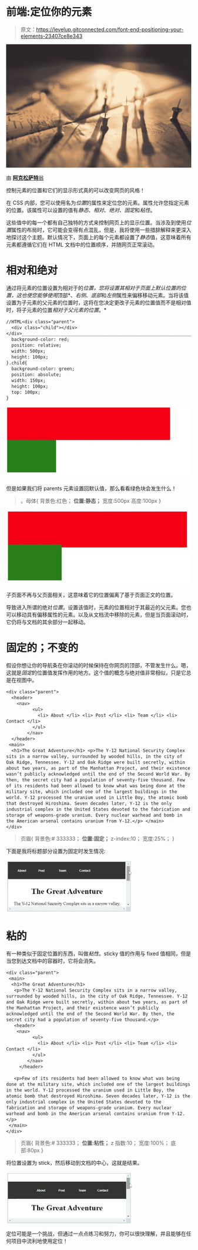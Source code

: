 # 前端:定位你的元素

> 原文：<https://levelup.gitconnected.com/font-end-positioning-your-elements-23407ce8e343>

![](img/b6926d0cab4109b8a3eb407b657a1d5f.png)

由 [**阿克松萨特**翁](https://www.pexels.com/@aksonsat-uanthoeng-393797)

控制元素的位置和它们的显示形式真的可以改变网页的风格！

在 CSS 内部，您可以使用名为*位置*的属性来定位您的元素。属性允许您指定元素的位置。该属性可以设置的值有*静态*、*相对*、*绝对*、*固定*和*粘性*。

这些值中的每一个都有自己独特的方式来控制网页上的显示位置。当涉及到使用*位置*属性的布局时，它可能会变得有点混乱，但是，我将使用一些措辞解释来更深入地探讨这个主题。默认情况下，页面上的每个元素都设置了*静态*值，这意味着所有元素都遵循它们在 HTML 文档中的位置顺序，并随网页正常滚动。

# 相对和绝对

通过将元素的位置设置为相对于的*位置，您将设置其相对于页面上默认位置的位置，这也使您能够使用*顶部*、*右侧*、*底部*和*左侧*属性来偏移移动元素。当将该值设置为子元素的父元素的位置时，这将在您决定更改子元素的位置值而不是相对值时，将子元素的位置*相对于父元素的位置*。*

```
//HTML<div class="parent">
  <div class="child"></div>
</div>____________________________________________________________________//CSS.parent{
  background-color: red;
  position: relative;
  width: 500px;
  height: 100px;
}.child{
  background-color: green;
  position: absolute;
  width: 150px;
  height: 100px;
  top: 100px;
}
```

![](img/bbebf09909968efdd2745eee2b2ff44c.png)

但是如果我们将 parents 元素设置回默认值，那么看看绿色块会发生什么！

> 。母体{
> 背景色:红色；
> **位置:静态；**
> 宽度:500px
> 高度:100px
> }

![](img/3630afbeddb9a695484eb2be40b7c74b.png)

子页面不再与父页面相关，这意味着它的位置偏离了基于页面正文的位置。

导致进入所谓的绝对*位置*。设置该值时，元素的位置相对于其最近的父元素。您也可以移动具有偏移属性的元素。以及从文档流中移除的元素，但是当页面滚动时，它仍将与文档的其余部分一起移动。

# 固定的；不变的

假设你想让你的导航条在你滚动的时候保持在你网页的顶部，不管发生什么。嗯，这就是*固定*的位置值发挥作用的地方。这个值的概念与绝对值非常相似，只是它总是在视图中。

```
<div class="parent">
  <header>
    <nav>
          <ul>
            <li> About </li> <li> Post </li> <li> Team </li> <li> Contact </li>
          </ul>
        </nav>
  </header>
 <main>
  <h1>The Great Adventure</h1> <p>The Y-12 National Security Complex sits in a narrow valley, surrounded by wooded hills, in the city of Oak Ridge, Tennessee. Y-12 and Oak Ridge were built secretly, within about two years, as part of the Manhattan Project, and their existence wasn’t publicly acknowledged until the end of the Second World War. By then, the secret city had a population of seventy-five thousand. Few of its residents had been allowed to know what was being done at the military site, which included one of the largest buildings in the world. Y-12 processed the uranium used in Little Boy, the atomic bomb that destroyed Hiroshima. Seven decades later, Y-12 is the only industrial complex in the United States devoted to the fabrication and storage of weapons-grade uranium. Every nuclear warhead and bomb in the American arsenal contains uranium from Y-12.</p> </main>
</div>
```

> 页眉{
> 背景色:# 333333；
> **位置:固定；**
> z-index:10；
> 宽度:25%；
> }

下面是我将标题部分设置为固定时发生情况:

![](img/8d1b0814a2decd706a17411d49de2209.png)

# 粘的

有一种类似于固定位置的东西，叫做*粘性*。sticky 值的作用与 fixed 值相同，但是当您到达文档中的容器时，它将会消失。

```
<div class="parent">
 <main>
  <h1>The Great Adventure</h1>
   <p>The Y-12 National Security Complex sits in a narrow valley, surrounded by wooded hills, in the city of Oak Ridge, Tennessee. Y-12 and Oak Ridge were built secretly, within about two years, as part of the Manhattan Project, and their existence wasn’t publicly acknowledged until the end of the Second World War. By then, the secret city had a population of seventy-five thousand.</p> 
   <header>
    <nav>
          <ul>
            <li> About </li> <li> Post </li> <li> Team </li> <li> Contact </li>
          </ul>
        </nav>
     </header>

   <p>Few of its residents had been allowed to know what was being done at the military site, which included one of the largest buildings in the world. Y-12 processed the uranium used in Little Boy, the atomic bomb that destroyed Hiroshima. Seven decades later, Y-12 is the only industrial complex in the United States devoted to the fabrication and storage of weapons-grade uranium. Every nuclear warhead and bomb in the American arsenal contains uranium from Y-12.</p>
 </main>
</div>
```

> 页眉{
> 背景色:# 333333；
> **位置:粘性；**
> z 指数:10；
> 宽度:100%；
> 底部:80px
> }

将位置设置为 stick，然后移动到文档的中心，这就是结果。

![](img/bfd5ba4f0b5bac5d5d34cfba25769dc2.png)

定位可能是一个挑战，但通过一点点练习和努力，你可以很快理解，并且能够在任何项目中流利地使用定位！